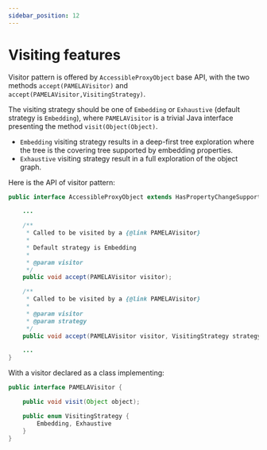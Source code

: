 ```yaml
---
sidebar_position: 12
---
```


# Visiting features

Visitor pattern is offered by `AccessibleProxyObject` base API, with the two methods `accept(PAMELAVisitor)` and `accept(PAMELAVisitor,VisitingStrategy)`. 

The visiting strategy should be one of `Embedding` or `Exhaustive` (default strategy is `Embedding`), where `PAMELAVisitor` is a trivial Java interface presenting the method `visit(Object(Object)`. 

- `Embedding` visiting strategy results in a deep-first tree exploration where the tree is the covering tree supported by embedding properties. 
- `Exhaustive` visiting strategy result in a full exploration of the object graph.

Here is the API of visitor pattern:

```java
public interface AccessibleProxyObject extends HasPropertyChangeSupport, KeyValueCoding {

    ...

	/**
	 * Called to be visited by a {@link PAMELAVisitor}
	 * 
	 * Default strategy is Embedding
	 * 
	 * @param visitor
	 */
	public void accept(PAMELAVisitor visitor);

	/**
	 * Called to be visited by a {@link PAMELAVisitor}
	 * 
	 * @param visitor
	 * @param strategy
	 */
	public void accept(PAMELAVisitor visitor, VisitingStrategy strategy);

    ...
}
```

With a visitor declared as a class implementing:

```java
public interface PAMELAVisitor {

	public void visit(Object object);

	public enum VisitingStrategy {
		Embedding, Exhaustive
	}
}
```




 

    
  
